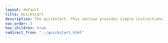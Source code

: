 ```yaml
---
layout: default
title: Quickstart
description: The quickstart. This section provides simple instructions for deploying lakeFS so that you start exploring the technology
nav_order: 5
has_children: true
redirect_from: "../quickstart.html"
---
```

